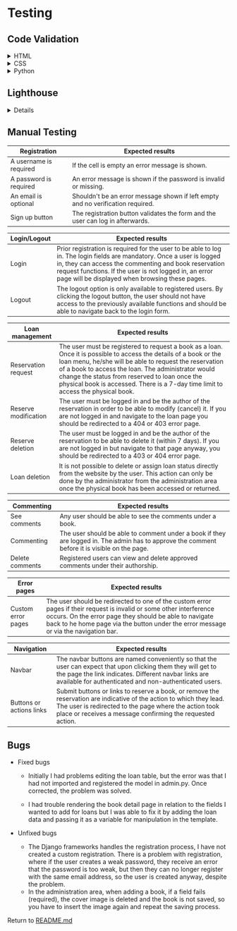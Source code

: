 # **Testing**

## **Code Validation**

<details>
<summary>HTML</summary>

The HTML files were validated with the [W3C Validator Service](https://validator.w3.org/).

- Home page - PASS

![html-test](docs/images/html-test.png)
</details>

<details>
<summary>CSS</summary>

The CSS file was validated using the [W3C Jigsaw Validator Service](https://jigsaw.w3.org/css-validator/).
It passed the validation process without warnings or errors.

![css-validation](docs/images/css-validation.png)
</details>

<details>
<summary>Python</summary>

The Python files were validated using the [Pep8 linter](https://pep8ci.herokuapp.com/#)

- models.py - PASS

![python-validation-models](docs/images/python-validation-models.png)

- forms.py - PASS

![python-validation-forms](docs/images/python-validation-forms.png)

- views.py - PASS

![python-validaton-views](docs/images/python-validaton-views.png)

- admin.py - PASS

![python-validation-admin](docs/images/python-validation-admin.png)
</details>

## **Lighthouse**

<details>

- Home

![lighthouse-home](docs/images/lighthouse-home.png)

- Sign In

![lighthouse-login](docs/images/lighthouse-login.png)

</details>

## **Manual Testing**

| Registration | Expected results |
| --- | ---|
| A username is required | If the cell is empty an error message is shown. |
| A password is required | An error message is shown if the password is invalid or missing. |
| An email is optional | Shouldn't be an error message shown if left empty and no verification required. |
| Sign up button | The registration button validates the form and the user can log in afterwards. |

| Login/Logout | Expected results |
| --- | --- |
| Login | Prior registration is required for the user to be able to log in. The login fields are mandatory. Once a user is logged in, they can access the commenting and book reservation request functions. If the user is not logged in, an error page will be displayed when browsing these pages. |
| Logout | The logout option is only available to registered users. By clicking the logout button, the user should not have access to the previously available functions and should be able to navigate back to the login form. |

| Loan management | Expected results |
| --- | --- |
| Reservation request | The user must be registered to request a book as a loan. Once it is possible to access the details of a book or the loan menu, he/she will be able to request the reservation of a book to access the loan. The administrator would change the status from reserved to loan once the physical book is accessed. There is a 7-day time limit to access the physical book. |
| Reserve modification | The user must be logged in and be the author of the reservation in order to be able to modify (cancel) it. If you are not logged in and navigate to the loan page you should be redirected to a 404 or 403 error page. |
| Reserve deletion | The user must be logged in and be the author of the reservation to be able to delete it (within 7 days). If you are not logged in but navigate to that page anyway, you should be redirected to a 403 or 404 error page.|
| Loan deletion | It is not possible to delete or assign loan status directly from the website by the user. This action can only be done by the administrator from the administration area once the physical book has been accessed or returned.|

| Commenting | Expected results |
| --- | --- |
| See comments | Any user should be able to see the comments under a book. |
| Commenting | The user should be able to comment under a book if they are logged in. The admin has to approve the comment before it is visible on the page. |
| Delete comments | Registered users can view and delete approved comments under their authorship. |

| Error pages | Expected results |
| --- | --- |
| Custom error pages | The user should be redirected to one of the custom error pages if their request is invalid or some other interference occurs. On the error page they should be able to navigate back to he home page via the button under the error message or via the navigation bar.

| Navigation | Expected results |
| --- | --- |
| Navbar | The navbar buttons are named conveniently so that the user can expect that upon clicking them they will get to the page the link indicates. Different navbar links are available for authenticated and non-authenticated users. |
| Buttons or actions links | Submit buttons or links to reserve a book, or remove the reservation are indicative of the action to which they lead. The user is redirected to the page where the action took place or receives a message confirming the requested action. |

## **Bugs**

- Fixed bugs

    - Initially I had problems editing the loan table, but the error was that I had not imported and registered the model in admin.py. Once corrected, the problem was solved.

    - I had trouble rendering the book detail page in relation to the fields I wanted to add for loans but I was able to fix it by adding the loan data and passing it as a variable for manipulation in the template.

- Unfixed bugs

    - The Django frameworks handles the registration process, I have not created a custom registration. There is a problem with registration, where if the user creates a weak password, they receive an error that the password is too weak, but then they can no longer register with the same email address, so the user is created anyway, despite the problem.
    - In the administration area, when adding a book, if a field fails (required), the cover image is deleted and the book is not saved, so you have to insert the image again and repeat the saving process.

Return to [README.md](README.md)